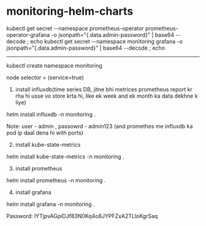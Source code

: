 # monitoring-helm-charts


kubectl get secret --namespace prometheus-operator prometheus-operator-grafana -o jsonpath="{.data.admin-password}" | base64 --decode ; echo
kubectl get secret --namespace monitoring grafana -o jsonpath="{.data.admin-password}" | base64 --decode ; echo

--------------------------------------------------------------------------------------------------------------------------------------------
kubectl create namespace monitoring

node selector = (service=true)

1. install influxdb(time series DB, jitne bhi metrices prometheus report kr rha hi usse vo store krta hi, like ek week and ek month ka data dekhne k liye)

helm install influxdb -n monitoring .

Note: user - admin , passowrd - admin123  (and promethes me influxdb ka pod ip daal dena hi with ports)

2. install kube-state-metrics

helm install kube-state-metrics -n monitoring .

3. install prometheus

helm install prometheus -n monitoring .

4. install grafana

helm install grafana -n monitoring .

Password: lYTjpvAGpiDJf83N0Kq4o8JYPFZxA2TLloKgrSaq
